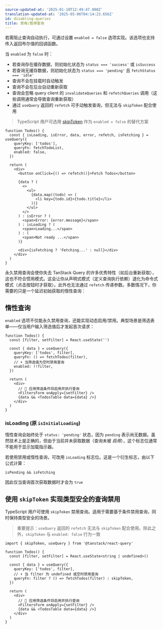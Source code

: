 ```yaml
---
source-updated-at: '2025-01-10T12:49:47.000Z'
translation-updated-at: '2025-05-06T04:14:23.656Z'
id: disabling-queries
title: 禁用/暂停查询
---
```

若需阻止查询自动执行，可通过设置 `enabled = false` 选项实现。该选项也支持传入返回布尔值的回调函数。

当 `enabled` 为 `false` 时：

- 若查询存在缓存数据，则初始化状态为 `status === 'success'` 或 `isSuccess`
- 若查询无缓存数据，则初始化状态为 `status === 'pending'` 且 `fetchStatus === 'idle'`
- 查询不会在挂载时自动触发
- 查询不会在后台自动重新获取
- 查询会忽略 query client 的 `invalidateQueries` 和 `refetchQueries` 调用（这些调用通常会导致查询重新获取）
- 通过 `useQuery` 返回的 `refetch` 可手动触发查询，但无法与 `skipToken` 配合使用

> TypeScript 用户可选用 [skipToken](#typesafe-disabling-of-queries-using-skiptoken) 作为 `enabled = false` 的替代方案

[//]: # '示例'

```tsx
function Todos() {
  const { isLoading, isError, data, error, refetch, isFetching } = useQuery({
    queryKey: ['todos'],
    queryFn: fetchTodoList,
    enabled: false,
  })

  return (
    <div>
      <button onClick={() => refetch()}>Fetch Todos</button>

      {data ? (
        <>
          <ul>
            {data.map((todo) => (
              <li key={todo.id}>{todo.title}</li>
            ))}
          </ul>
        </>
      ) : isError ? (
        <span>Error: {error.message}</span>
      ) : isLoading ? (
        <span>Loading...</span>
      ) : (
        <span>Not ready ...</span>
      )}

      <div>{isFetching ? 'Fetching...' : null}</div>
    </div>
  )
}
```

[//]: # '示例'

永久禁用查询会使你失去 TanStack Query 的许多优秀特性（如后台重新获取），这也不符合惯用模式。这会让你从声明式模式（定义查询执行依赖）退化为命令式模式（点击按钮时才获取）。此外也无法通过 `refetch` 传递参数。多数情况下，你需要的只是一个延迟初始获取的惰性查询：

## 惰性查询

`enabled` 选项不仅能永久禁用查询，还能实现动态启用/禁用。典型场景是筛选表单——仅当用户输入筛选值后才发起首次请求：

[//]: # '示例2'

```tsx
function Todos() {
  const [filter, setFilter] = React.useState('')

  const { data } = useQuery({
    queryKey: ['todos', filter],
    queryFn: () => fetchTodos(filter),
    // ⬇️ 当筛选值为空时禁用查询
    enabled: !!filter,
  })

  return (
    <div>
      // 🚀 应用筛选条件将启用并执行查询
      <FiltersForm onApply={setFilter} />
      {data && <TodosTable data={data} />}
    </div>
  )
}
```

[//]: # '示例2'

### isLoading (原 `isInitialLoading`)

惰性查询会始终处于 `status: 'pending'` 状态，因为 `pending` 表示尚无数据。虽然技术上是正确的，但由于当前并未获取数据（查询未被 _启用_），这个标志位通常不能用于显示加载指示器。

若使用禁用或惰性查询，可改用 `isLoading` 标志位。这是一个衍生标志，由以下公式计算：

`isPending && isFetching`

因此仅当查询首次获取数据时才会为 `true`

## 使用 `skipToken` 实现类型安全的查询禁用

TypeScript 用户可使用 `skipToken` 禁用查询。适用于需要基于条件禁用查询，同时保持类型安全的场景。

> 重要提示：`useQuery` 返回的 `refetch` 无法与 `skipToken` 配合使用。除此之外，`skipToken` 与 `enabled: false` 行为一致

[//]: # '示例3'

```tsx
import { skipToken, useQuery } from '@tanstack/react-query'

function Todos() {
  const [filter, setFilter] = React.useState<string | undefined>()

  const { data } = useQuery({
    queryKey: ['todos', filter],
    // ⬇️ 当 filter 为 undefined 或空时禁用查询
    queryFn: filter ? () => fetchTodos(filter) : skipToken,
  })

  return (
    <div>
      // 🚀 应用筛选条件将启用并执行查询
      <FiltersForm onApply={setFilter} />
      {data && <TodosTable data={data} />}
    </div>
  )
}
```

[//]: # '示例3'
